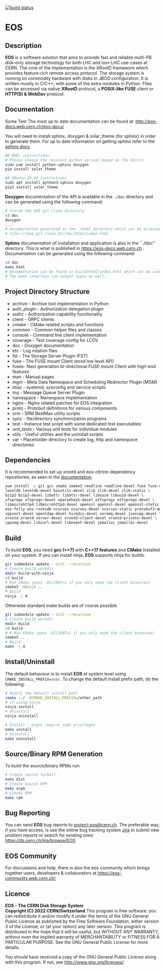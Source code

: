 [![build status](https://gitlab.cern.ch/dss/eos/badges/master/build.svg)](https://gitlab.cern.ch/dss/eos/commits/master)

# EOS

## Description

**EOS** is a software solution that aims to provide fast and reliable multi-PB
disk-only storage technology for both LHC and non-LHC use-cases at CERN. The
core of the implementation is the XRootD framework which provides feature-rich
remote access protocol. The storage system is running on commodity hardware
with disks in JBOD configuration. It is written mostly in C/C++, with some of
the extra modules in Python. Files can be accessed via native **XRootD**
protocol, a **POSIX-like FUSE** client or **HTTP(S) & WebDav** protocol.

## Documentation
Some Test
The most up to date documentation can be found at:
http://eos-docs.web.cern.ch/eos-docs/

You will need to install sphinx, doxygen & solar_theme (for sphinx) in order to
generate them. For up to date information on getting sphinx refer to the [sphinx
docs](https://www.sphinx-doc.org/en/master/usage/installation.html)

```bash
## RHEL instructions
# Please choose the revelant python version based on the distro
sudo yum install python-sphinx doxygen
pip install solar_theme

## Ubuntu 20.04 instructions
sudo apt install python3-sphinx doxygen
pip3 install solar_theme
```

**Doxygen** documentation of the API is available in the ``./doc`` directory
 and can be generated using the following command:

```bash
# Inside the EOS git clone directory
cd doc
doxygen
....
# Documentation generated in the ./html directory which can be accessed using any browser
# file:///eos_git_clone_dir/doc/html/index.html
```

**Sphinx** documentation of installation and application is also in the ``./doc'' directory.
This is what is published in https://eos-docs.web.cern.ch .
Documentation can be generated using the following command:
```bash
cd doc
make html
# Documentation can be found in build/html/index.html which can be viewed in a browser
# The make interface can output types as well.

```

## Project Directory Structure

* archive - Archive tool implementation in Python
* auth_plugin - Authorization delegation plugin
* authz - Authorization capability functionality
* client - GRPC clients
* cmake - CMake related scripts and functions
* common - Common helper files and classes
* console - Command line client implementation
* coverage - Test coverage config for LCOV
* doc - Doxygen documentation
* etc - Log rotation files
* fst - The Storage Server Plugin (FST)
* fuse - The FUSE mount Client (eosd low level API)
* fusex- Next generation bi-directional FUSE mount Client with high-end features
* man - Manual pages
* mgm - Meta Data Namespace and Scheduling Redirector Plugin (MGM)
* misc - systemd, sysconfig and service scripts
* mq - Message Queue Server Plugin
* namespace - Namespace Implementation
* nginx - Nginx related patches for EOS integration
* proto - Protobuf definitions for various components
* srm - SRM BestMan utility scripts
* sync - file/directory synchronization programs
* test - Instance test script with some dedicated test executables
* unit_tests - Various unit tests for individual modules
* utils - Useful utilities and the uninstall scripts
* var - Placeholder directory to create log, http and namespace directories

## Dependencies

It is recommended to set up xrootd and eos-citrine-dependency repositories,
as seen in the [documentation][1].

```bash
yum install -y git gcc cmake cmake3 readline readline-devel fuse fuse-devel \
leveldb leveldb-devel binutils-devel zlib zlib-devel zlib-static \
bzip2 bzip2-devel libattr libattr-devel libuuid libuuid-devel \
xfsprogs xfsprogs-devel sparsehash-devel e2fsprogs e2fsprogs-devel \
libmicrohttpd libmicrohttpd-devel openssl openssl-devel openssl-static \
eos-folly eos-rocksdb ncurses ncurses-devel ncurses-static protobuf3-devel \
cppunit-devel openldap-devel hiredis-devel zeromq-devel jsoncpp-devel \
xrootd xrootd-server-devel xrootd-client-devel xrootd-private-devel \
cppzmq-devel libcurl-devel libevent-devel jemalloc jemalloc-devel
```

## Build

To build **EOS**, you need **gcc (>=7)** with **C++17 features** and **CMake**
installed on your system. If you can install ninja, **EOS** supports ninja for builds.

```bash
git submodule update --init --recursive
# Create build workdir
mkdir build-with-ninja
cd build
# Run CMake (pass -DCLIENT=1 if you only need the client binaries)
cmake3 -GNinja ..
# Build
ninja -j 4
```

Otherwise standard make builds are of course possible

```bash
git submodule update --init --recursive
# Create build workdir
mkdir build
cd build
# # Run CMake (pass -DCLIENT=1 if you only need the client binaries)
cmake3 ..
# Build
make -j 4
```

## Install/Uninstall

The default behaviour is to install **EOS** at system level using `CMAKE_INSTALL_PREFIX=/usr`.
To change the default install prefix path, do the following:

```bash
# Modify the default install path
cmake ../ -DCMAKE_INSTALL_PREFIX=/other_path
# if using ninja
ninja install
# Uninstall
ninja uninstall

# Install - might require sudo privileges
make install
# Uninstall
make uninstall
```

## Source/Binary RPM Generation

To build the source/binary RPMs run:

```bash
# Create source tarball
make dist
# Create Source RPM
make srpm
# Create RPM
make rpm
```

## Bug Reporting

You can send **EOS** bug reports to <project-eos@cern.ch>. 
The preferable way, if you have access, is use the online bug tracking 
system [Jira][2] to submit new problem reports or search for existing ones: 
https://its.cern.ch/jira/browse/EOS

## EOS Community

For discussions and help, there is also the eos community which brings together
users, developers & collaborators at https://eos-community.web.cern.ch/

## Licence

**EOS - The CERN Disk Storage System**  
**Copyright (C) 2022 CERN/Switzerland**
This program is free software: you can redistribute it and/or modify it under
the terms of the GNU General Public License as published by the Free Software
Foundation, either version 3 of the License, or (at your option) any later
version. This program is distributed in the hope that it will be useful,
but WITHOUT ANY WARRANTY, without even the implied warranty of MERCHANTABILITY
or FITNESS FOR A PARTICULAR PURPOSE. See the GNU General Public License for more
details.

You should have received a copy of the GNU General Public License
along with this program.  If not, see <http://www.gnu.org/licenses/>.

[1]: http://eos-docs.web.cern.ch/eos-docs/quickstart/setup_repo.html#eos-base-setup-repos
[2]: https://its.cern.ch/jira/secure/Dashboard.jspa
